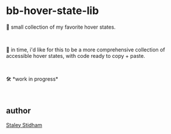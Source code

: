 # bb-hover-state-lib
<p>💫 small collection of my favorite hover states.</p><br><p>🔌 in time, i'd like for this to be a more comprehensive collection of accessible hover states, with code ready to copy + paste.</p><br><p>🛠 *work in progress*</p><br>
<h2>author</h2>
<p><a href="https://www.staleystidham.info/">Staley Stidham</a></p>
